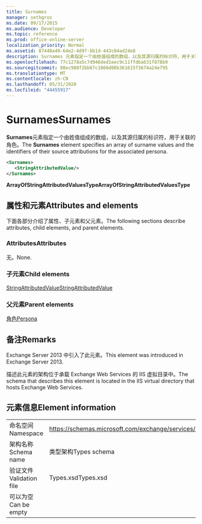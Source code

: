 ```yaml
---
title: Surnames
manager: sethgros
ms.date: 09/17/2015
ms.audience: Developer
ms.topic: reference
ms.prod: office-online-server
localization_priority: Normal
ms.assetid: 87440a49-64e2-4d97-bb1d-443c04ad24e8
description: Surnames 元素指定一个由姓值组成的数组，以及其源归属的标识符，用于关联的角色。
ms.openlocfilehash: 77c1278a5c7d946ded1eec9c11ffdba631f878b9
ms.sourcegitcommit: 88ec988f2bb67c1866d06b361615f3674a24e795
ms.translationtype: MT
ms.contentlocale: zh-CN
ms.lasthandoff: 05/31/2020
ms.locfileid: "44455917"
---
```

# <a name="surnames"></a><span data-ttu-id="ee450-103">Surnames</span><span class="sxs-lookup"><span data-stu-id="ee450-103">Surnames</span></span>

<span data-ttu-id="ee450-104">**Surnames**元素指定一个由姓值组成的数组，以及其源归属的标识符，用于关联的角色。</span><span class="sxs-lookup"><span data-stu-id="ee450-104">The **Surnames** element specifies an array of surname values and the identifiers of their source attributions for the associated persona.</span></span> 
  
```XML
<Surnames>
   <StringAttributedValue/>
</Surnames>
```

 <span data-ttu-id="ee450-105">**ArrayOfStringAttributedValuesType**</span><span class="sxs-lookup"><span data-stu-id="ee450-105">**ArrayOfStringAttributedValuesType**</span></span>
## <a name="attributes-and-elements"></a><span data-ttu-id="ee450-106">属性和元素</span><span class="sxs-lookup"><span data-stu-id="ee450-106">Attributes and elements</span></span>

<span data-ttu-id="ee450-107">下面各部分介绍了属性、子元素和父元素。</span><span class="sxs-lookup"><span data-stu-id="ee450-107">The following sections describe attributes, child elements, and parent elements.</span></span>
  
### <a name="attributes"></a><span data-ttu-id="ee450-108">Attributes</span><span class="sxs-lookup"><span data-stu-id="ee450-108">Attributes</span></span>

<span data-ttu-id="ee450-109">无。</span><span class="sxs-lookup"><span data-stu-id="ee450-109">None.</span></span>
  
### <a name="child-elements"></a><span data-ttu-id="ee450-110">子元素</span><span class="sxs-lookup"><span data-stu-id="ee450-110">Child elements</span></span>

[<span data-ttu-id="ee450-111">StringAttributedValue</span><span class="sxs-lookup"><span data-stu-id="ee450-111">StringAttributedValue</span></span>](stringattributedvalue.md)
  
### <a name="parent-elements"></a><span data-ttu-id="ee450-112">父元素</span><span class="sxs-lookup"><span data-stu-id="ee450-112">Parent elements</span></span>

[<span data-ttu-id="ee450-113">角色</span><span class="sxs-lookup"><span data-stu-id="ee450-113">Persona</span></span>](persona.md)
  
## <a name="remarks"></a><span data-ttu-id="ee450-114">备注</span><span class="sxs-lookup"><span data-stu-id="ee450-114">Remarks</span></span>

<span data-ttu-id="ee450-115">Exchange Server 2013 中引入了此元素。</span><span class="sxs-lookup"><span data-stu-id="ee450-115">This element was introduced in Exchange Server 2013.</span></span>
  
<span data-ttu-id="ee450-116">描述此元素的架构位于承载 Exchange Web Services 的 IIS 虚拟目录中。</span><span class="sxs-lookup"><span data-stu-id="ee450-116">The schema that describes this element is located in the IIS virtual directory that hosts Exchange Web Services.</span></span>
  
## <a name="element-information"></a><span data-ttu-id="ee450-117">元素信息</span><span class="sxs-lookup"><span data-stu-id="ee450-117">Element information</span></span>

|||
|:-----|:-----|
|<span data-ttu-id="ee450-118">命名空间</span><span class="sxs-lookup"><span data-stu-id="ee450-118">Namespace</span></span>  <br/> |https://schemas.microsoft.com/exchange/services/2006/types  <br/> |
|<span data-ttu-id="ee450-119">架构名称</span><span class="sxs-lookup"><span data-stu-id="ee450-119">Schema name</span></span>  <br/> |<span data-ttu-id="ee450-120">类型架构</span><span class="sxs-lookup"><span data-stu-id="ee450-120">Types schema</span></span>  <br/> |
|<span data-ttu-id="ee450-121">验证文件</span><span class="sxs-lookup"><span data-stu-id="ee450-121">Validation file</span></span>  <br/> |<span data-ttu-id="ee450-122">Types.xsd</span><span class="sxs-lookup"><span data-stu-id="ee450-122">Types.xsd</span></span>  <br/> |
|<span data-ttu-id="ee450-123">可以为空</span><span class="sxs-lookup"><span data-stu-id="ee450-123">Can be empty</span></span>  <br/> ||
   

